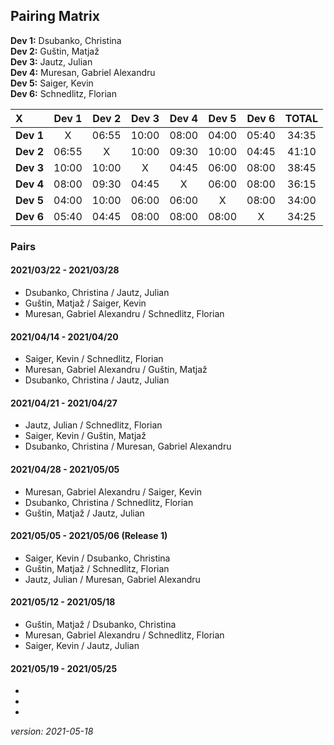 ## Pairing Matrix


**Dev 1:** Dsubanko, Christina\
**Dev 2:** Guštin, Matjaž\
**Dev 3:** Jautz, Julian \
**Dev 4:** Muresan, Gabriel Alexandru\
**Dev 5:** Saiger, Kevin\
**Dev 6:** Schnedlitz, Florian

| X           | Dev 1       | Dev 2       | Dev 3       | Dev 4   	  | Dev 5       | Dev 6       | TOTAL |
| :---        |    :----:   |    :----:   |    :----:   |    :----:   |    :----:   |    :----:   | :---: |
| **Dev 1**   | X           | 06:55       | 10:00       | 08:00       | 04:00       | 05:40       | 34:35 |
| **Dev 2**   | 06:55       | X           | 10:00       | 09:30       | 10:00       | 04:45       | 41:10 |
| **Dev 3**   | 10:00       | 10:00       | X           | 04:45       | 06:00       | 08:00       | 38:45 |
| **Dev 4**   | 08:00       | 09:30       | 04:45       | X           | 06:00       | 08:00       | 36:15 |
| **Dev 5**   | 04:00       | 10:00       | 06:00       | 06:00       | X           | 08:00       | 34:00 |
| **Dev 6**   | 05:40       | 04:45       | 08:00       | 08:00       | 08:00       | X           | 34:25 |


### Pairs

#### 2021/03/22 - 2021/03/28
- Dsubanko, Christina / Jautz, Julian
- Guštin, Matjaž / Saiger, Kevin
- Muresan, Gabriel Alexandru / Schnedlitz, Florian

#### 2021/04/14 - 2021/04/20
- Saiger, Kevin / Schnedlitz, Florian
- Muresan, Gabriel Alexandru / Guštin, Matjaž
- Dsubanko, Christina / Jautz, Julian

#### 2021/04/21 - 2021/04/27

- Jautz, Julian / Schnedlitz, Florian
- Saiger, Kevin / Guštin, Matjaž
- Dsubanko, Christina / Muresan, Gabriel Alexandru

#### 2021/04/28 - 2021/05/05

- Muresan, Gabriel Alexandru / Saiger, Kevin
- Dsubanko, Christina / Schnedlitz, Florian
- Guštin, Matjaž / Jautz, Julian

#### 2021/05/05 - 2021/05/06 (Release 1)

- Saiger, Kevin / Dsubanko, Christina
- Guštin, Matjaž / Schnedlitz, Florian
- Jautz, Julian / Muresan, Gabriel Alexandru

#### 2021/05/12 - 2021/05/18

- Guštin, Matjaž / Dsubanko, Christina 
- Muresan, Gabriel Alexandru / Schnedlitz, Florian
- Saiger, Kevin / Jautz, Julian 

#### 2021/05/19 - 2021/05/25

- 
- 
- 

*version: 2021-05-18*
